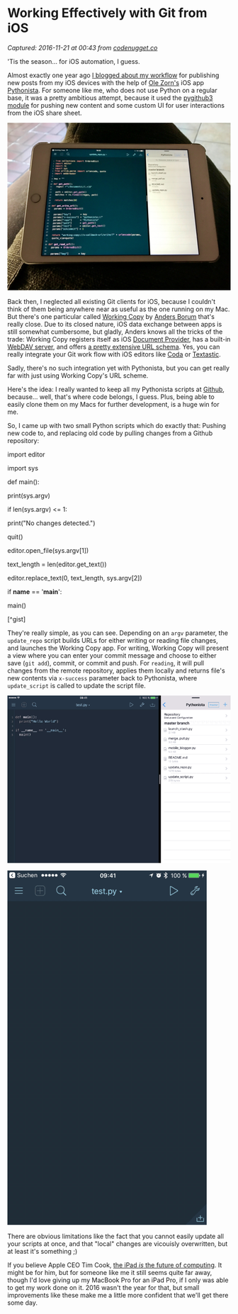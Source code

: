 # Working Effectively with Git from iOS

_Captured: 2016-11-21 at 00:43 from [codenugget.co](http://codenugget.co/2016/11/20/working-with-git-from-ios.html)_

'Tis the season… for iOS automation, I guess.

Almost exactly one year ago [I blogged about my workflow](http://codenugget.co/2015/11/18/mobile-blogging-with-pythonista-jekyll-and-github.html) for publishing new posts from my iOS devices with the help of [Ole Zorn's](https://twitter.com/olemoritz) iOS app [Pythonista](http://omz-software.com/pythonista/). For someone like me, who does not use Python on a regular base, it was a pretty ambitious attempt, because it used the [pygithub3 module](https://github.com/PyGithub/PyGithub) for pushing new content and some custom UI for user interactions from the iOS share sheet.

![Pythonista and Working Copy running in Split View Mode on iPad](https://raw.githubusercontent.com/b00giZm/b00gizm.github.io/master/uploads/workingcoppy-ipad.jpg)

Back then, I neglected all existing Git clients for iOS, because I couldn't think of them being anywhere near as useful as the one running on my Mac. But there's one particular called [Working Copy](https://workingcopyapp.com/) by [Anders Borum](https://twitter.com/palmin) that's really close. Due to its closed nature, iOS data exchange between apps is still somewhat cumbersome, but gladly, Anders knows all the tricks of the trade: Working Copy registers itself as iOS [Document Provider](https://developer.apple.com/library/content/documentation/General/Conceptual/ExtensibilityPG/FileProvider.html), has a built-in [WebDAV server](https://en.wikipedia.org/wiki/WebDAV), and offers [a pretty extensive URL schema](https://workingcopyapp.com/url-schemes.html). Yes, you can really integrate your Git work flow with iOS editors like [Coda](https://panic.com/coda-ios/) or [Textastic](https://www.textasticapp.com/).

Sadly, there's no such integration yet with Pythonista, but you can get really far with just using Working Copy's URL scheme.

Here's the idea: I really wanted to keep all my Pythonista scripts at [Github](https://github.com/), because… well, that's where code belongs, I guess. Plus, being able to easily clone them on my Macs for further development, is a huge win for me.

So, I came up with two small Python scripts which do exactly that: Pushing new code to, and replacing old code by pulling changes from a Github repository:

import editor

import sys

def main():

print(sys.argv)

if len(sys.argv) <= 1:

print("No changes detected.")

quit()

editor.open_file(sys.argv[1])

text_length = len(editor.get_text())

editor.replace_text(0, text_length, sys.argv[2])

if __name__ == '__main__':

main()

[^gist]

They're really simple, as you can see. Depending on an `argv` parameter, the `update_repo` script builds URLs for either writing or reading file changes, and launches the Working Copy app. For writing, Working Copy will present a view where you can enter your commit message and choose to either save (`git add`), commit, or commit and push. For `reading`, it will pull changes from the remote repository, applies them locally and returns file's new contents via `x-success` parameter back to Pythonista, where `update_script` is called to update the script file.

![Working Copy and Pythonista on iPad](https://raw.githubusercontent.com/b00giZm/b00gizm.github.io/master/uploads/workingcopy-ipad.gif)

![Working Copy and Pythonista on iPhone](https://raw.githubusercontent.com/b00giZm/b00gizm.github.io/master/uploads/workingcopy-iphone.gif)

There are obvious limitations like the fact that you cannot easily update all your scripts at once, and that "local" changes are vicouisly overwritten, but at least it's something ;)

If you believe Apple CEO Tim Cook, [the iPad _is_ the future of computing](http://www.telegraph.co.uk/technology/2016/01/21/apples-tim-cook-declares-the-end-of-the-pc-and-hints-at-new-medi/). It might be for him, but for someone like me it still seems quite far away, though I'd love giving up my MacBook Pro for an iPad Pro, if I only was able to get my work done on it. 2016 wasn't the year for that, but small improvements like these make me a little more confident that we'll get there some day.
